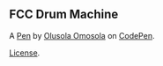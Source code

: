 FCC Drum Machine
----------------


A [Pen](https://codepen.io/solaomosola/pen/xNKxPM) by [Olusola Omosola](https://codepen.io/solaomosola) on [CodePen](https://codepen.io).

[License](https://codepen.io/solaomosola/pen/xNKxPM/license).